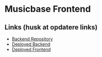 # Musicbase Frontend

## Links (husk at opdatere links)

- [Backend Repository](https://github.com/svdf18/musicbase_app_backend)
- [Deployed Backend](backend-deployment-link)
- [Deployed Frontend](frontend-deployment-link)
